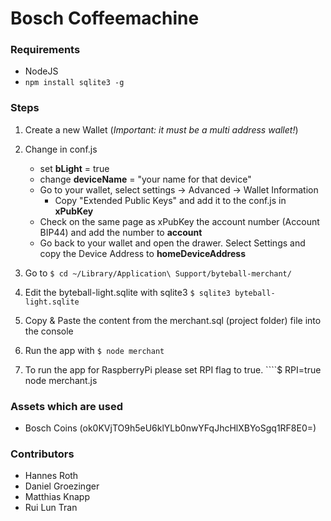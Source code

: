 # Bosch Coffeemachine

### Requirements
- NodeJS
- ```npm install sqlite3 -g```

### Steps

1. Create a new Wallet (*Important: it must be a multi address wallet!*)

2. Change in conf.js 
    - set **bLight** = true
    - change **deviceName** = "your name for that device"
    - Go to your wallet, select settings -> Advanced -> Wallet Information
        - Copy "Extended Public Keys" and add it to the conf.js in **xPubKey**
    - Check on the same page as xPubKey the account number (Account BIP44) and add the number to **account**     
    - Go back to your wallet and open the drawer. Select Settings and copy the Device Address to **homeDeviceAddress**

3. Go to ````$ cd ~/Library/Application\ Support/byteball-merchant/````
4. Edit the byteball-light.sqlite with sqlite3 ````$ sqlite3 byteball-light.sqlite````
5. Copy & Paste the content from the merchant.sql (project folder) file into the console
6. Run the app with ````$ node merchant````
7. To run the app for RaspberryPi please set RPI flag to true. ````$ RPI=true node merchant.js

### Assets which are used
- Bosch Coins (ok0KVjTO9h5eU6klYLb0nwYFqJhcHlXBYoSgq1RF8E0=)


### Contributors
- Hannes Roth
- Daniel Groezinger
- Matthias Knapp
- Rui Lun Tran
